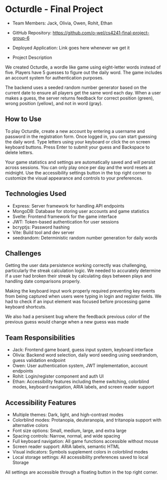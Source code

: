 # Octurdle - Final Project

- Team Members: Jack, Olivia, Owen, Rohit, Ethan

- GitHub Repository: https://github.com/o-wel/cs4241-final-project-group-6

- Deployed Application: Link goes here whenever we get it

- Project Description

We created Octurdle, a wordle like game using eight-letter words instead of five. Players have 5 guesses to figure out the daily word. The game includes an account system for authentication purposes.

The backend uses a seeded random number generator based on the current date to ensure all players get the same word each day. When a user makes a guess, the server returns feedback for correct position (green), wrong position (yellow), and not in word (gray).

## How to Use

To play Octurdle, create a new account by entering a username and password in the registration form. Once logged in, you can start guessing the daily word. Type letters using your keyboard or click the on screen keyboard buttons. Press Enter to submit your guess and Backspace to delete letters.

Your game statistics and settings are automatically saved and will persist across sessions. You can only play once per day and the word resets at midnight. Use the accessibility settings button in the top right corner to customize the visual appearance and controls to your preferences.

## Technologies Used

- Express: Server framework for handling API endpoints
- MongoDB: Database for storing user accounts and game statistics  
- Svelte: Frontend framework for the game interface
- JWT: Token-based authentication for user sessions
- bcryptjs: Password hashing
- Vite: Build tool and dev server
- seedrandom: Deterministic random number generation for daily words

## Challenges

Getting the user data persistence working correctly was challenging, particularly the streak calculation logic. We needed to accurately determine if a user had broken their streak by calculating days between plays and handling date comparisons properly.

Making the keyboard input work properly required preventing key events from being captured when users were typing in login and register fields. We had to check if an input element was focused before processing game keyboard shortcuts.

We also had a persisent bug where the feedback previous color of the previous guess would change when a new guess was made

## Team Responsibilities

- Jack: Frontend game board, guess input system, keyboard interface
- Olivia: Backend word selection, daily word seeding using seedrandom, guess validation endpoint
- Owen: User authentication system, JWT implementation, account endpoints
- Rohit: Login/register component and auth UI
- Ethan: Accessibility features including theme switching, colorblind modes, keyboard navigation, ARIA labels, and screen reader support

## Accessibility Features

- Multiple themes: Dark, light, and high-contrast modes
- Colorblind modes: Protanopia, deuteranopia, and tritanopia support with alternative colors
- Font size options: Small, medium, large, and extra large
- Spacing controls: Narrow, normal, and wide spacing
- Full keyboard navigation: All game functions accessible without mouse
- Screen reader support: ARIA labels, semantic HTML
- Visual indicators: Symbols supplement colors in colorblind modes
- Local storage settings: All accessibility preferences saved to local Storage

All settings are accessible through a floating button in the top right corner.